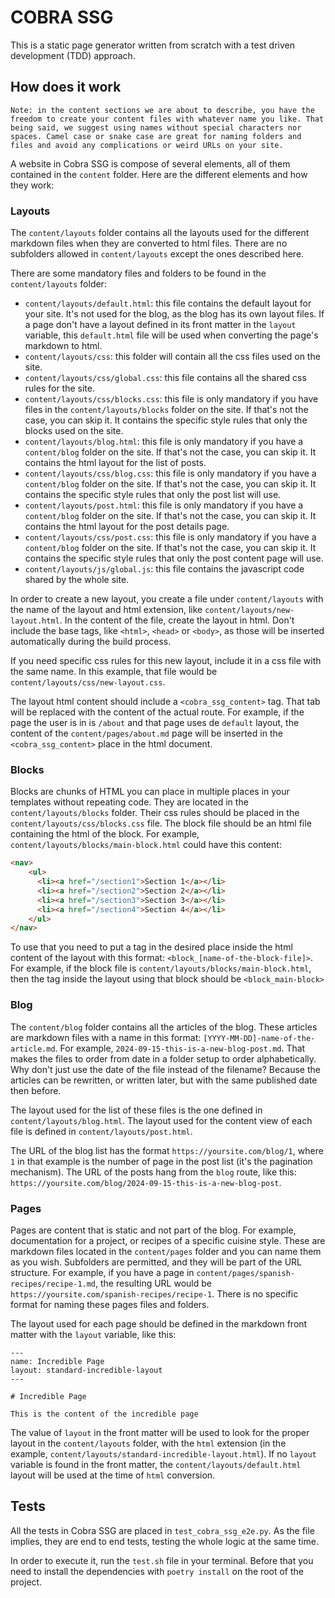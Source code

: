 # COBRA SSG

This is a static page generator written from scratch with a test driven development (TDD) approach.

## How does it work

```
Note: in the content sections we are about to describe, you have the freedom to create your content files with whatever name you like. That being said, we suggest using names without special characters nor spaces. Camel case or snake case are great for naming folders and files and avoid any complications or weird URLs on your site.
```

A website in Cobra SSG is compose of several elements, all of them contained in the `content` folder. Here are the different elements and how they work:

### Layouts

The `content/layouts` folder contains all the layouts used for the different markdown files when they are converted to html files. There are no subfolders allowed in `content/layouts` except the ones described here.

There are some mandatory files and folders to be found in the `content/layouts` folder:

- `content/layouts/default.html`: this file contains the default layout for your site. It's not used for the blog, as the blog has its own layout files. If a page don't have a layout defined in its front matter in the `layout` variable, this `default.html` file will be used when converting the page's markdown to html.
- `content/layouts/css`: this folder will contain all the css files used on the site.
- `content/layouts/css/global.css`: this file contains all the shared css rules for the site.
- `content/layouts/css/blocks.css`: this file is only mandatory if you have files in the `content/layouts/blocks` folder on the site. If that's not the case, you can skip it. It contains the specific style rules that only the blocks used on the site.
- `content/layouts/blog.html`: this file is only mandatory if you have a `content/blog` folder on the site. If that's not the case, you can skip it. It contains the html layout for the list of posts.
- `content/layouts/css/blog.css`: this file is only mandatory if you have a `content/blog` folder on the site. If that's not the case, you can skip it. It contains the specific style rules that only the post list will use.
- `content/layouts/post.html`: this file is only mandatory if you have a `content/blog` folder on the site. If that's not the case, you can skip it. It contains the html layout for the post details page.
- `content/layouts/css/post.css`: this file is only mandatory if you have a `content/blog` folder on the site. If that's not the case, you can skip it. It contains the specific style rules that only the post content page will use.
- `content/layouts/js/global.js`: this file contains the javascript code shared by the whole site.

In order to create a new layout, you create a file under `content/layouts` with the name of the layout and html extension, like `content/layouts/new-layout.html`. In the content of the file, create the layout in html. Don't include the base tags, like `<html>`, `<head>` or `<body>`, as those will be inserted automatically during the build process.

If you need specific css rules for this new layout, include it in a css file with the same name. In this example, that file would be `content/layouts/css/new-layout.css`.

The layout html content should include a `<cobra_ssg_content>` tag. That tab will be replaced with the content of the actual route. For example, if the page the user is in is `/about` and that page uses de `default` layout, the content of the `content/pages/about.md` page will be inserted in the `<cobra_ssg_content>` place in the html document.

### Blocks

Blocks are chunks of HTML you can place in multiple places in your templates without repeating code. They are located in the `content/layouts/blocks` folder. Their css rules should be placed in the `content/layouts/css/blocks.css` file. The block file should be an html file containing the html of the block. For example, `content/layouts/blocks/main-block.html` could have this content:

```html
<nav>
    <ul>
      <li><a href="/section1">Section 1</a></li>
      <li><a href="/section2">Section 2</a></li>
      <li><a href="/section3">Section 3</a></li>
      <li><a href="/section4">Section 4</a></li>
    </ul>
</nav>
```

To use that you need to put a tag in the desired place inside the html content of the layout with this format: `<block_[name-of-the-block-file]>`. For example, if the block file is `content/layouts/blocks/main-block.html`, then the tag inside the layout using that block should be `<block_main-block>`

### Blog

The `content/blog` folder contains all the articles of the blog. These articles are markdown files with a name in this format: `[YYYY-MM-DD]-name-of-the-article.md`. For example, `2024-09-15-this-is-a-new-blog-post.md`. That makes the files to order from date in a folder setup to order alphabetically. Why don't just use the date of the file instead of the filename? Because the articles can be rewritten, or written later, but with the same published date then before.

The layout used for the list of these files is the one defined in `content/layouts/blog.html`. The layout used for the content view of each file is defined in `content/layouts/post.html`.

The URL of the blog list has the format `https://yoursite.com/blog/1`, where `1` in that example is the number of page in the post list (it's the pagination mechanism). The URL of the posts hang from the `blog` route, like this: `https://yoursite.com/blog/2024-09-15-this-is-a-new-blog-post`.

### Pages

Pages are content that is static and not part of the blog. For example, documentation for a project, or recipes of a specific cuisine style. These are markdown files located in the `content/pages` folder and you can name them as you wish. Subfolders are permitted, and they will be part of the URL structure. For example, if you have a page in `content/pages/spanish-recipes/recipe-1.md`, the resulting URL would be `https://yoursite.com/spanish-recipes/recipe-1`. There is no specific format for naming these pages files and folders.

The layout used for each page should be defined in the markdown front matter with the `layout` variable, like this:

```
---
name: Incredible Page
layout: standard-incredible-layout
---

# Incredible Page

This is the content of the incredible page
```

The value of `layout` in the front matter will be used to look for the proper layout in the `content/layouts` folder, with the `html` extension (in the example, `content/layouts/standard-incredible-layout.html`). If no `layout` variable is found in the front matter, the `content/layouts/default.html` layout will be used at the time of `html` conversion.

## Tests

All the tests in Cobra SSG are placed in `test_cobra_ssg_e2e.py`. As the file implies, they are end to end tests, testing the whole logic at the same time.

In order to execute it, run the `test.sh` file in your terminal. Before that you need to install the dependencies with `poetry install` on the root of the project.